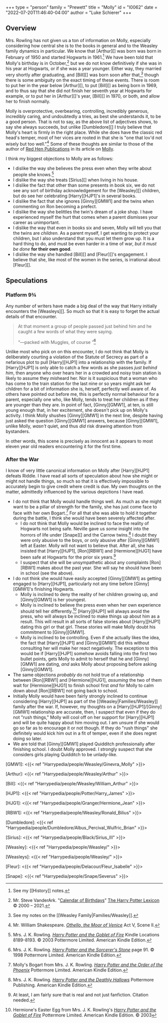 +++
type = "person"
family = "Prewett"
title = "Molly"
id = "I0062"
date = "2022-07-20T11:46:40-04:00"
author = "Luke Schierer"
+++

## Overview 

Mrs. Rowling has not given us a ton of information on Molly, especially
considering how central she is to the books in general and to the Weasley
family dynamics in particular.  We know that [Arthur][] was born was born in
February of 1950 and started Hogwarts in 1961.[^210818-4] We have been told
that Molly's birthday is in October,[^210818-5] but we do not know definitively
if she was in his year at Hogwarts, or if she was a year younger.  Either way,
they married very shortly after graduating, and [Bill][] was born soon after
that,[^210818-6] though there is some ambiguity on the exact timing of these
events.  There is room to put her in the year below [Arthur][], to put [Bill][]
as being born in 1969, and to thus say that she did not finish her seventh year
at Hogwarts for example, or to put her in [Arthur][]'s year, [Bill][] in 1970,
or both, and allow her to finish normally.  

Molly is overprotective, overbearing, controlling, incredibly generous,
incredibly caring, and undoubtedly a tries, as best she understands it, to be a
good person.  That is not to say, as the above list of adjectives shows, to say
she always succeeds, but unlike [Dumbledore][] I truly believe that Molly's
heart is firmly in the right place.  While she does have the classic red head's
temper, most of her vices are rooted in that she is "one that lov'd not wisely
but too well."[^210818-7]  Some of these thoughts are similar to those of the
author of [Red Hen Publications][] in its article on [Molly][RHPMolly].

I think my biggest objections to Molly are as follows:

* I dislike the way she believes the press even when they write about people she
  knows.[^211104-1]
* I dislike the way she treats [Sirius][] when living in his house.
* I dislike the fact that other than some presents in book six, we do not see
  any sort of birthday acknowledgement for the [Weasley][] children, but do see
  her celebrating [Harry][HJP1]'s in several books.
* I dislike the fact that she ignores [Ginny][GMW1] and the twins when
  commenting on Ron becoming a prefect. 
* I dislike the way she belittles the twin's dream of a joke shop.  I have
  experienced myself the hurt that comes when a parent dismisses your career as
  unimportant.  
* I dislike the way that even in books six and seven, Molly will tell you that
  the twins are *children.*  As a parent myself, I get wanting to protect your
  children, but I also understand that you must let them grow up.  It is a hard
  thing to do, and must be even harder in a time of war, *but it must be done* **for their own good**.  
* I dislike the way she handled [Bill][] and [Fleur][]'s engagement.  I believe that
  she, like most of the women in the series, is irrational about [Fleur][].

[Red Hen Publications]: <https://www.redhen-publications.com/>

[RHPMolly]: <https://www.redhen-publications.com/molly.html>

## Speculations

### Platform 9¾

Any number of writers have made a big deal of the way that Harry initially
encounters the [Weasleys][].  So much so that it is easy to forget the actual
details of that encounter.

> At that moment a group of people passed just behind him and he caught a few
> words of what they were saying. 
> 
> “—packed with Muggles, of course ”[^211014-1]

Unlike most who pick on on this encounter, I do not think that Molly is
deliberately courting a violation of the Statute of Secrecy as part of a
nefarious plot to pull [Harry][HJP1] into a relationship with the family.  If
[Harry][HJP1] is only able to catch a few words as she passes *just behind him*,
then anyone who over hears her in a crowded and noisy train station is likely to
assume they *mis*heard her.  Nor is it suspicious that a woman who has come to
the train station for the last nine or so years might ask her children for a bit
of information she is, herself, perfectly well aware of.  As others have pointed
out before me, this is perfectly normal behaviour for a parent, especially one
who, like Molly, tends to treat her children as if they are younger than they
are.  In point of fact, [Ginny][GMW1], at ten, is still young enough that, in her
excitement, she doesn't pick up on Molly's activity.  I think Molly shushes
[Ginny][GMW1] in the next line, despite having just asked the question [Ginny][GMW1]
answers, because [Ginny][GMW1], unlike Molly, *wasn't* quiet, and thus *did* risk
drawing attention from bystanders.

In other words, this scene is precisely as innocent as it appears to most eleven
year old readers encountering it for the first time.  

[^211014-1]: Mrs. J. K. Rowling. 
    _[Harry Potter and the Sorcerer's Stone](https://www.goodreads.com/book/show/3.Harry_Potter_and_the_Sorcerer_s_Stone)_
    page 91. © 1998 Pottermore Limited. American Kindle Edition. 

### After the War

I know of very little canonical information on Molly after [Harry][HJP1] defeats
Riddle. I have read all sorts of speculation about how she might or might not
handle things, so much so that it is effectively impossible to accurately begin
to give credit where credit is due.  My own thoughts on the matter, admittedly
influenced by the various depictions I have read. 

* I do not think that Molly would handle things well.  As much as she might want
  to be a pillar of strength for the family, she has just come face to face with
  her own Bogart.[^210818-8]  For all that she was able to hold it together
  during the battle, I think she would have been severely affected after. 
  * I do not think that Molly would be inclined to face the reality of Hogwarts
    not being safe.  Neville gave us *some* insight into the horrors of life
    under [Snape][] and the Carrow twins.[^210818-10]  I doubt they were only
    abusive to the boys, or only abusive after [Ginny][GMW1] left at Easter.  Molly
    will not want to believe that. After all, she has insisted that [Harry][HJP1],
    [Ron][RBW1] and [Hermione][HJG1] have been safe at Hogwarts for the prior six
    years.[^210818-11]
  * I suspect that she will be unsympathetic about any complaints [Ron][RBW1] makes
    about the past year.  She will say he should have been in school (see the
    above).  
* I do not think she would have easily accepted [Ginny][GMW1] as getting engaged to
  [Harry][HJP1], particularly not any time before [Ginny][GMW1]'s finishing Hogwarts.  
  * Molly is inclined to deny the reality of her children growing up, and [Ginny][GMW1]
    is her youngest.
  * Molly is inclined to believe the press even when her own experience should
    tell her differently.[^210818-9]  [Harry][HJP1] will always avoid the press, who
    will always be inclined to make things up about him as a result.  This will
    result in all sorts of false stories about [Harry][HJP1] dating this girl or that
    girl.  These stories will make Molly doubt his commitment to [Ginny][GMW1]. 
  * Molly is inclined to be controlling.  Even if she actually likes the idea,
    the fact that [Harry][HJP1] and [Ginny][GMW1] did this without consulting her will
    make her react negatively. The exception to this would be if [Harry][HJP1]
    somehow avoids falling into the first two bullet points, gets Molly to admit
    to herself that he and [Ginny][GMW1] are dating, *and* asks Molly about
    proposing before asking [Ginny][GMW1].  
* The same objections *probably* do not hold true of a relationship between
  [Ron][RBW1] and [Hermione][HJG1], *assuming* the two of them wait for [Hermione][HJG1] to
  finish school first *and* for Molly to calm down about [Ron][RBW1] not going back
  to school. 
* Initially Molly would have been fairly strongly inclined to continue
  considering [Harry][HJP1] as part of the [[Weasley|Families/Weasley]] family after
  the war.  If, however, my thoughts on a [Harry][HJP1]/[Ginny][GMW1] relationship are
  accurate, then, I suspect that even if they do not "rush things," Molly will
  cool off on her support for [Harry][HJP1] and will be quite happy about him moving
  out.  I am unsure if she would go so far as to encourage it or not though.  If
  they do "rush things" she definitely would kick him out in a fit of temper,
  even if she does regret doing so later. 
* We are told that [Ginny][GMW1] played Quidditch professionally after finishing
  school.  I doubt Molly approved.  I strongly suspect that she considers girls
  playing Quidditch to be unlady-like.  

[GMW1]: <{{< ref "Harrypedia/people/Weasley/Ginevra_Molly" >}}>

[Arthur]: <{{< ref "Harrypedia/people/Weasley/Arthur" >}}>

[Bill]: <{{< ref "Harrypedia/people/Weasley/William_Arthur" >}}>

[HJP1]: <{{< ref "Harrypedia/people/Potter/Harry_James" >}}>

[HJG1]: <{{< ref "Harrypedia/people/Granger/Hermione_Jean" >}}>

[RBW1]: <{{< ref "Harrypedia/people/Weasley/Ronald_Bilius" >}}>

[Dumbledore]: <{{< ref "Harrypedia/people/Dumbledore/Albus_Percival_Wulfric_Brian" >}}>

[Sirius]: <{{< ref "Harrypedia/people/Black/Sirius_III" >}}>

[Weasley]: <{{< ref "Harrypedia/people/Weasley/" >}}>

[Weasleys]: <{{< ref "Harrypedia/people/Weasley/" >}}>

[Fleur]: <{{< ref "Harrypedia/people/Delacour/Fleur_Isabelle" >}}>

[Snape]: <{{< ref "Harrypedia/people/Snape/Severus" >}}>

[^210818-4]: See my [[History]] notes.

[^211104-1]: Mrs. J. K. Rowling. 
    _[Harry Potter and the Goblet of Fire](https://www.goodreads.com/book/show/6.Harry_Potter_and_the_Goblet_of_Fire)_
    Kindle Locations 8189-8193. © 2003 Pottermore Limited. American Kindle Edition. 

[^210818-5]: Mr. Steve VanderArk. "[Calendar of Birthdays](https://www.hp-lexicon.org/thing/calendar-of-birthdays/)"
    [The Harry Potter Lexicon](https://www.hp-lexicon.org) © 2000 – 2021. 

[^210818-6]: See my notes on the [[Weasley Family|Families/Weasley]].  

[^210818-7]: Mr. William Shakespeare.
    _[Othello, the Moor of Venice](https://www.gutenberg.org/files/1531/1531-h/1531-h.htm)_
    Act V, Scene II. 

[^210818-8]: Molly's Bogart from Mrs. J. K. Rowling. 
    _[Harry Potter and the Order of the Phoenix](https://www.goodreads.com/book/show/2.Harry_Potter_and_the_Order_of_the_Phoenix)_
    Pottermore Limited. American Kindle Edition.

[^210818-9]: Hermione's Easter Egg from Mrs. J. K. Rowling's
    _[Harry Potter and the Goblet of Fire](https://www.goodreads.com/book/show/6.Harry_Potter_and_the_Goblet_of_Fire)_
    Pottermore Limited. American Kindle Edition. © 2003

[^210818-10]: Mrs. J. K. Rowling. 
    _[Harry Potter and the Deathly Hallows](https://www.goodreads.com/book/show/136251.Harry_Potter_and_the_Deathly_Hallows)_ 
    Pottermore Publishing. American Kindle Edition. 

[^210818-11]: At least, I am fairly sure that is real and not just fanfiction. Citation needed. 
